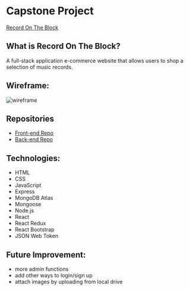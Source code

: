# Capstone Project
[Record On The Block](https://record-on-the-block.netlify.app/)

## What is Record On The Block?
A full-stack application e-commerce website that allows users to shop a selection of music records.

## Wireframe:
![wireframe](https://i.imgur.com/PpDImEj.png)


## Repositories
- [Front-end Repo](https://github.com/pys12/project4-frontend)
- [Back-end Repo](https://github.com/pys12/project4-backend)


## Technologies:
- HTML
- CSS
- JavaScript
- Express
- MongoDB Atlas
- Mongoose
- Node.js
- React
- React Redux
- React Bootstrap
- JSON Web Token


## Future Improvement:
- more admin functions
- add other ways to login/sign up
- attach images by uploading from local drive
